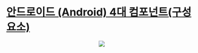 # [안드로이드 (Android) 4대 컴포넌트(구성요소)](https://velog.io/@jojo_devstory/%EC%95%88%EB%93%9C%EB%A1%9C%EC%9D%B4%EB%93%9C-Android-4%EB%8C%80-%EC%BB%B4%ED%8F%AC%EB%84%8C%ED%8A%B8)
<p align="center">
  <img src="https://media.vlpt.us/images/jojo_devstory/post/9138556b-4a4c-4c48-a6dc-c9abc34e9b46/%EC%8A%A4%ED%81%AC%EB%A6%B0%EC%83%B7%202020-03-06%20%EC%98%A4%EC%A0%84%2011.51.43.png" >
</p>
